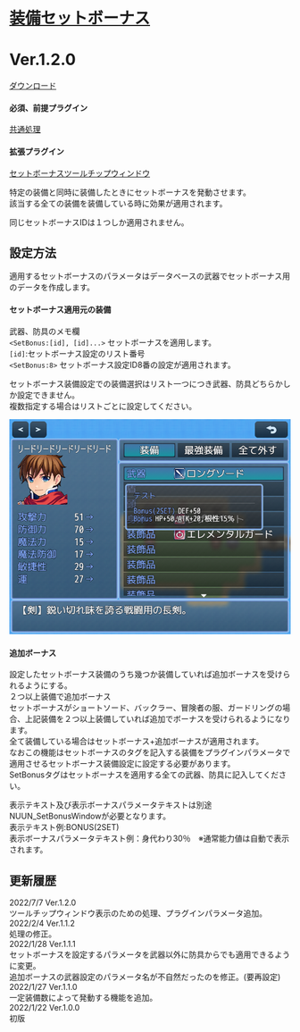 # [装備セットボーナス](https://raw.githubusercontent.com/nuun888/MZ/master/NUUN_SetBonusEquip.js)
# Ver.1.2.0
[ダウンロード](https://raw.githubusercontent.com/nuun888/MZ/master/NUUN_SetBonusEquip.js)
#### 必須、前提プラグイン
[共通処理](https://github.com/nuun888/MZ/blob/master/README/Base.md)  
#### 拡張プラグイン
[セットボーナスツールチップウィンドウ](https://github.com/nuun888/MZ/blob/master/README/SetBonusWindow.md)  

特定の装備と同時に装備したときにセットボーナスを発動させます。  
該当する全ての装備を装備している時に効果が適用されます。  

同じセットボーナスIDは１つしか適用されません。  

## 設定方法
適用するセットボーナスのパラメータはデータベースの武器でセットボーナス用のデータを作成します。  

#### セットボーナス適用元の装備  
武器、防具のメモ欄  
`<SetBonus:[id], [id]...>` セットボーナスを適用します。  
`[id]`:セットボーナス設定のリスト番号  
`<SetBonus:8>` セットボーナス設定ID8番の設定が適用されます。  

セットボーナス装備設定での装備選択はリスト一つにつき武器、防具どちらかしか設定できません。  
複数指定する場合はリストごとに設定してください。  

![画像](img/SetBonusEquip1.png)  

#### 追加ボーナス
設定したセットボーナス装備のうち幾つか装備していれば追加ボーナスを受けられるようにする。  
２つ以上装備で追加ボーナス  
セットボーナスがショートソード、バックラー、冒険者の服、ガードリングの場合、上記装備を２つ以上装備していれば追加でボーナスを受けられるようになります。  
全て装備している場合はセットボーナス+追加ボーナスが適用されます。  
なおこの機能はセットボーナスのタグを記入する装備をプラグインパラメータで適用させるセットボーナス装備設定に設定する必要があります。  
SetBonusタグはセットボーナスを適用する全ての武器、防具に記入してください。  

表示テキスト及び表示ボーナスパラメータテキストは別途NUUN_SetBonusWindowが必要となります。  
表示テキスト例:BONUS(2SET)  
表示ボーナスパラメータテキスト例：身代わり30％　※通常能力値は自動で表示されます。  

## 更新履歴
2022/7/7 Ver.1.2.0  
ツールチップウィンドウ表示のための処理、プラグインパラメータ追加。  
2022/2/4 Ver.1.1.2  
処理の修正。  
2022/1/28 Ver.1.1.1  
セットボーナスを設定するパラメータを武器以外に防具からでも適用できるように変更。  
追加ボーナスの武器設定のパラメータ名が不自然だったのを修正。(要再設定)  
2022/1/27 Ver.1.1.0  
一定装備数によって発動する機能を追加。  
2022/1/22 Ver.1.0.0  
初版  

